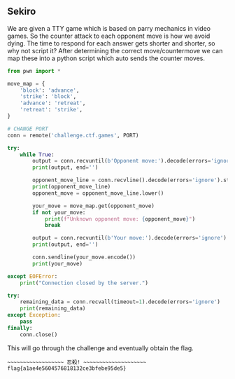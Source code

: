## Sekiro
We are given a TTY game which is based on parry mechanics in video games. So the counter attack to each opponent move is how we avoid dying. The time to respond for each answer gets shorter and shorter, so why not script it? After determining the correct move/countermove we can map these into a python script which auto sends the counter moves.
```python
from pwn import *

move_map = {
    'block': 'advance',
    'strike': 'block',
    'advance': 'retreat',
    'retreat': 'strike',
}

# CHANGE PORT
conn = remote('challenge.ctf.games', PORT)

try:
    while True:
        output = conn.recvuntil(b'Opponent move:').decode(errors='ignore')
        print(output, end='')

        opponent_move_line = conn.recvline().decode(errors='ignore').strip()
        print(opponent_move_line)
        opponent_move = opponent_move_line.lower()

        your_move = move_map.get(opponent_move)
        if not your_move:
            print(f"Unknown opponent move: {opponent_move}")
            break

        output = conn.recvuntil(b'Your move:').decode(errors='ignore')
        print(output, end='')

        conn.sendline(your_move.encode())
        print(your_move)

except EOFError:
    print("Connection closed by the server.")

try:
    remaining_data = conn.recvall(timeout=1).decode(errors='ignore')
    print(remaining_data)
except Exception:
    pass
finally:
    conn.close()
```
This will go through the challenge and eventually obtain the flag.
```
~~~~~~~~~~~~~~~~~~ 忍殺! ~~~~~~~~~~~~~~~~~~~~
flag{a1ae4e5604576818132ce3bfebe95de5}
```
